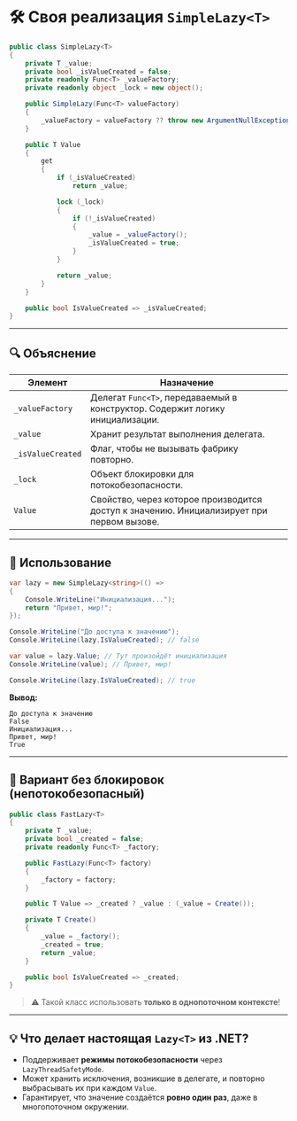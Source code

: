 # 🛠 Своя реализация `SimpleLazy<T>`

```csharp
public class SimpleLazy<T>
{
    private T _value;
    private bool _isValueCreated = false;
    private readonly Func<T> _valueFactory;
    private readonly object _lock = new object();

    public SimpleLazy(Func<T> valueFactory)
    {
        _valueFactory = valueFactory ?? throw new ArgumentNullException(nameof(valueFactory));
    }

    public T Value
    {
        get
        {
            if (_isValueCreated)
                return _value;

            lock (_lock)
            {
                if (!_isValueCreated)
                {
                    _value = _valueFactory();
                    _isValueCreated = true;
                }
            }

            return _value;
        }
    }

    public bool IsValueCreated => _isValueCreated;
}
```

---

## 🔍 Объяснение

| Элемент           | Назначение                                                                                |
| ----------------- | ----------------------------------------------------------------------------------------- |
| `_valueFactory`   | Делегат `Func<T>`, передаваемый в конструктор. Содержит логику инициализации.             |
| `_value`          | Хранит результат выполнения делегата.                                                     |
| `_isValueCreated` | Флаг, чтобы не вызывать фабрику повторно.                                                 |
| `_lock`           | Объект блокировки для потокобезопасности.                                                 |
| `Value`           | Свойство, через которое производится доступ к значению. Инициализирует при первом вызове. |

---

## 📌 Использование

```csharp
var lazy = new SimpleLazy<string>(() =>
{
    Console.WriteLine("Инициализация...");
    return "Привет, мир!";
});

Console.WriteLine("До доступа к значению");
Console.WriteLine(lazy.IsValueCreated); // false

var value = lazy.Value; // Тут произойдёт инициализация
Console.WriteLine(value); // Привет, мир!

Console.WriteLine(lazy.IsValueCreated); // true
```

**Вывод:**

```
До доступа к значению
False
Инициализация...
Привет, мир!
True
```

---

## 🧵 Вариант без блокировок (непотокобезопасный)

```csharp
public class FastLazy<T>
{
    private T _value;
    private bool _created = false;
    private readonly Func<T> _factory;

    public FastLazy(Func<T> factory)
    {
        _factory = factory;
    }

    public T Value => _created ? _value : (_value = Create());

    private T Create()
    {
        _value = _factory();
        _created = true;
        return _value;
    }

    public bool IsValueCreated => _created;
}
```

> ⚠️ Такой класс использовать **только в однопоточном контексте**!

---

## 💡 Что делает настоящая `Lazy<T>` из .NET?

* Поддерживает **режимы потокобезопасности** через `LazyThreadSafetyMode`.
* Может хранить исключения, возникшие в делегате, и повторно выбрасывать их при каждом `Value`.
* Гарантирует, что значение создаётся **ровно один раз**, даже в многопоточном окружении.

